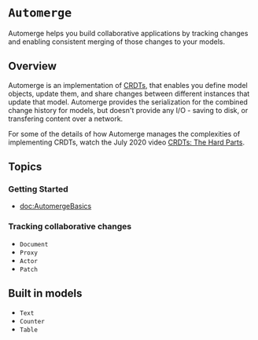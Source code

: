 # ``Automerge``

Automerge helps you build collaborative applications by tracking changes and enabling consistent merging of those changes to your models.

## Overview

Automerge is an implementation of [CRDTs](https://crdt.tech), that enables you define model objects, update them, and share changes between different instances that update that model. Automerge provides the serialization for the combined change history for models, but doesn't provide any I/O - saving to disk, or transfering content over a network.

For some of the details of how Automerge manages the complexities of implementing CRDTs, watch the July 2020 video [CRDTs: The Hard Parts](https://www.youtube.com/watch?v=x7drE24geUw).

## Topics

### Getting Started

- <doc:AutomergeBasics>

### Tracking collaborative changes

- ``Document``
- ``Proxy``
- ``Actor``
- ``Patch``

## Built in models

- ``Text``
- ``Counter``
- ``Table``
